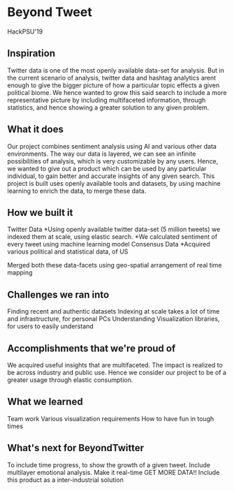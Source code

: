 # Beyond Tweet
HackPSU'19

## Inspiration
Twitter data is one of the most openly available data-set for analysis. But in the current scenario of analysis, twitter data and hashtag analytics arent enough to give the bigger picture of how a particular topic effects a given political biome. We hence wanted to grow this said search to include a more representative picture by including multifaceted information, through statistics, and hence showing a greater solution to any given problem.

## What it does
Our project combines sentiment analysis using AI and various other data environments. The way our data is layered, we can see an infinite possibilities of analysis, which is very customizable by any users. Hence, we wanted to give out a product which can be used by any particular individual, to gain better and accurate insights of any given search. This project is built uses openly available tools and datasets, by using machine learning to enrich the data, to merge these data.

## How we built it
Twitter Data *Using openly available twitter data-set (5 million tweets) we indexed them at scale, using elastic search. *We calculated sentiment of every tweet using machine learning model Consensus Data *Acquired various political and statistical data, of US

Merged both these data-facets using geo-spatial arrangement of real time mapping

## Challenges we ran into
Finding recent and authentic datasets Indexing at scale takes a lot of time and infrastructure, for personal PCs Understanding Visualization libraries, for users to easily understand

## Accomplishments that we're proud of
We acquired useful insights that are multifaceted. The impact is realized to be across industry and public use. Hence we consider our project to be of a greater usage through elastic consumption.

## What we learned
Team work Various visualization requirements How to have fun in tough times

## What's next for BeyondTwitter
To include time progress, to show the growth of a given tweet. Include multilayer emotional analysis. Make it real-time GET MORE DATA!! Include this product as a inter-industrial solution
